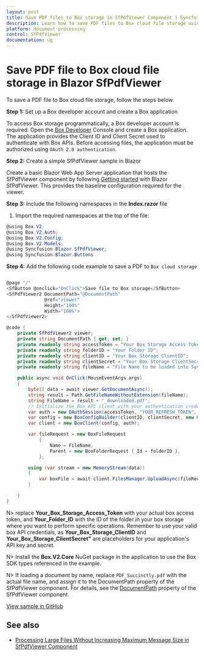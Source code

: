 ```yaml
---
layout: post
title: Save PDF files to Box storage in SfPdfViewer Component | Syncfusion
description: Learn how to save PDF files to Box cloud file storage using the Syncfusion Blazor SfPdfViewer component, including setup, and upload workflow.
platform: document-processing
control: SfPdfViewer
documentation: ug
---
```


# Save PDF file to Box cloud file storage in Blazor SfPdfViewer

To save a PDF file to Box cloud file storage, follow the steps below.

**Step 1:** Set up a Box developer account and create a Box application

To access Box storage programmatically, a Box developer account is required. Open the [Box Developer](https://developer.box.com/) Console and create a Box application. The application provides the Client ID and Client Secret used to authenticate with Box APIs. Before accessing files, the application must be authorized using `OAuth 2.0 authentication`.

**Step 2:** Create a simple SfPdfViewer sample in Blazor

Create a basic Blazor Web App Server application that hosts the SfPdfViewer component by following [Getting started](https://help.syncfusion.com/document-processing/pdf/pdf-viewer/blazor/getting-started/web-app) with Blazor SfPdfViewer. This provides the baseline configuration required for the viewer.

**Step 3:** Include the following namespaces in the **Index.razor** file

1. Import the required namespaces at the top of the file:

```csharp
@using Box.V2;
@using Box.V2.Auth;
@using Box.V2.Config;
@using Box.V2.Models;
@using Syncfusion.Blazor.SfPdfViewer;
@using Syncfusion.Blazor.Buttons
```

**Step 4:** Add the following code example to save a PDF to `Box cloud storage`

```csharp

@page "/"
<SfButton @onclick="OnClick">Save file to Box storage</SfButton>
<SfPdfViewer2 DocumentPath="@DocumentPath"
              @ref="viewer"
              Height="100%"
              Width="100%">
</SfPdfViewer2>

@code {
    private SfPdfViewer2 viewer;
    private string DocumentPath { get; set; }
    private readonly string accessToken = "Your Box Storage Access Token";
    private readonly string folderID = "Your Folder ID";
    private readonly string clientID = "Your Box Storage ClientID";
    private readonly string clientSecret = "Your Box Storage ClientSecret";
    private readonly string fileName = "File Name to be loaded into Syncfusion SfPdfViewer";

    public async void OnClick(MouseEventArgs args)
    {
        byte[] data = await viewer.GetDocumentAsync();
        string result = Path.GetFileNameWithoutExtension(fileName);
        string FileName = result + "_downloaded.pdf";
        // Initialize the Box API client with your authentication credentials
        var auth = new OAuthSession(accessToken, "YOUR_REFRESH_TOKEN", 3600, "bearer");
        var config = new BoxConfigBuilder(clientID, clientSecret, new Uri("http://boxsdk")).Build();
        var client = new BoxClient(config, auth);

        var fileRequest = new BoxFileRequest
            {
                Name = FileName,
                Parent = new BoxFolderRequest { Id = folderID },
            };

        using (var stream = new MemoryStream(data))
        {
            var boxFile = await client.FilesManager.UploadAsync(fileRequest, stream);
        }

    }
}

```

N> replace **Your_Box_Storage_Access_Token** with your actual box access token, and **Your_Folder_ID** with the ID of the folder in your box storage where you want to perform specific operations. Remember to use your valid box API credentials, as **Your_Box_Storage_ClientID** and **Your_Box_Storage_ClientSecret"** are placeholders for your application's API key and secret.

N> Install the **Box.V2.Core** NuGet package in the application to use the Box SDK types referenced in the example.

N> If loading a document by name, replace `PDF_Succinctly.pdf` with the actual file name, and assign it to the DocumentPath property of the SfPdfViewer component. For details, see the [DocumentPath](https://help.syncfusion.com/cr/blazor/Syncfusion.Blazor.SfPdfViewer.PdfViewerBase.html#Syncfusion_Blazor_SfPdfViewer_PdfViewerBase_DocumentPath) property of the SfPdfViewer component.

[View sample in GitHub](https://github.com/SyncfusionExamples/blazor-pdf-viewer-examples/tree/master/Load%20and%20Save/Open%20and%20Save%20from%20box%20cloud%20storage)

## See also

* [Processing Large Files Without Increasing Maximum Message Size in SfPdfViewer Component](../how-to/processing-large-files-without-increasing-maximum-message-size)